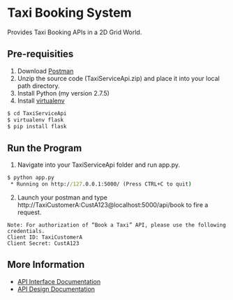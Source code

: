 Taxi Booking System
==============
Provides Taxi Booking APIs in a 2D Grid World.


Pre-requisities 
---------------
1. Download [Postman](https://www.getpostman.com/postman)
2. Unzip the source code (TaxiServiceApi.zip) and place it into your local path directory.
3. Install Python (my version 2.7.5)
4. Install [virtualenv](https://pypi.python.org/pypi/virtualenv) 

```cmd
$ cd TaxiServiceApi
$ virtualenv flask
$ pip install flask
```

Run the Program
---------------
1. Navigate into your TaxiServiceApi folder and run app.py.

```cmd
$ python app.py
 * Running on http://127.0.0.1:5000/ (Press CTRL+C to quit)
```

2. Launch your postman and type http://TaxiCustomerA:CustA123@localhost:5000/api/book to fire a request.

```
Note: For authorization of “Book a Taxi” API, please use the following credentials.
Client ID: TaxiCustomerA
Client Secret: CustA123
```

More Information
-------------------
- [API Interface Documentation](https://github.com/SiLingTan/TaxiBookingAPI/blob/master/Taxi%20Booking%20System%20API%20Document_v0.1.pdf)
- [API Design Documentation](https://github.com/SiLingTan/TaxiBookingAPI/blob/master/Taxi%20Booking%20System%20Design%20Document_v0.1.pdf)
